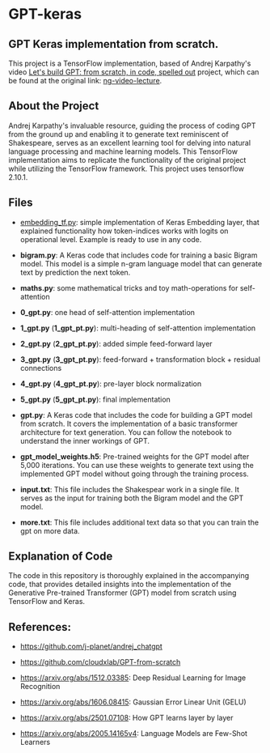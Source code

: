 # GPT-keras

## **GPT Keras implementation from scratch.**

This project is a TensorFlow implementation, based of Andrej Karpathy's video [Let's build GPT: from scratch, in code, spelled out](https://www.youtube.com/watch?v=kCc8FmEb1nY) project, which can be found at the original link: [ng-video-lecture](https://github.com/karpathy/ng-video-lecture).

## About the Project

Andrej Karpathy's invaluable resource, guiding the process of coding GPT from the ground up and enabling it to generate text reminiscent of Shakespeare, serves as an excellent learning tool for delving into natural language processing and machine learning models. This TensorFlow implementation aims to replicate the functionality of the original project while utilizing the TensorFlow framework. This project uses tensorflow 2.10.1.

## Files

- [embedding_tf.py](examples/embedding_tf.py): simple implementation of Keras Embedding layer, that explained functionality how token-indices works with logits on operational level. Example is ready to use in any code.

- **bigram.py**: A Keras code that includes code for training a basic Bigram model. This model is a simple n-gram language model that can generate text by prediction the next token.

- **maths.py**: some mathematical tricks and toy math-operations for self-attention

- **0_gpt.py**: one head of self-attention implementation

- **1_gpt.py** (**1_gpt_pt.py**): multi-heading of self-attention implementation

- **2_gpt.py** (**2_gpt_pt.py**): added simple feed-forward layer

- **3_gpt.py** (**3_gpt_pt.py**): feed-forward + transformation block + residual connections

- **4_gpt.py** (**4_gpt_pt.py**): pre-layer block normalization

- **5_gpt.py** (**5_gpt_pt.py**): final implementation

- **gpt.py**: A Keras code that includes the code for building a GPT model from scratch. It covers the implementation of a basic transformer architecture for text generation. You can follow the notebook to understand the inner workings of GPT.

- **gpt_model_weights.h5**: Pre-trained weights for the GPT model after 5,000 iterations. You can use these weights to generate text using the implemented GPT model without going through the training process.

- **input.txt**: This file includes the Shakespear work in a single file. It serves as the input for training both the Bigram model and the GPT model.

- **more.txt**: This file includes additional text data so that you can train the gpt on more data.

## Explanation of Code

The code in this repository is thoroughly explained in the accompanying code, that provides detailed insights into the implementation of the Generative Pre-trained Transformer (GPT) model from scratch using TensorFlow and Keras.


## References:

* https://github.com/j-planet/andrej_chatgpt

* https://github.com/cloudxlab/GPT-from-scratch

* https://arxiv.org/abs/1512.03385: Deep Residual Learning for Image Recognition

* https://arxiv.org/abs/1606.08415: Gaussian Error Linear Unit (GELU)

* https://arxiv.org/abs/2501.07108: How GPT learns layer by layer

* https://arxiv.org/abs/2005.14165v4: Language Models are Few-Shot Learners

